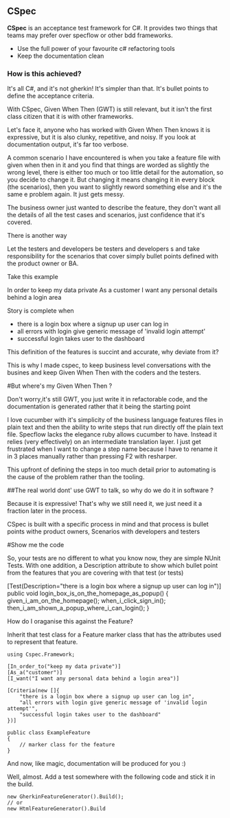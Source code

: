 ## CSpec ##

**CSpec** is an acceptance test framework for C#. It provides two things that teams may prefer over specflow or other bdd frameworks.

- Use the full power of your favourite c# refactoring tools
- Keep the documentation clean

### How is this achieved? ###

It's all C#, and it's not gherkin! It's simpler than that. It's bullet points to define the acceptance criteria. 

With CSpec, Given When Then (GWT) is still relevant, but it isn't the first class citizen that it is with other frameworks. 

Let's face it, anyone who has worked with Given When Then knows it is  expressive, but it is also clunky, repetitive, and noisy. If you look at documentation output, it's far too verbose. 

A common scenario I have encountered is when you take a feature file with given when then in it and you find that things are worded as slightly the wrong level, there is either too much or too little detail for the automation, so you decide to change it. But changing it means changing it in every block (the scenarios), then you want to  slightly reword something else and it's the same e problem again. It just gets messy.

The business owner just wanted to describe the feature, they don't want all the details of all the test cases and scenarios, just confidence that it's covered.

There is another way

Let the testers and developers be testers and developers s and take responsibility for the scenarios that cover simply bullet points defined with the product owner or BA.

Take this example

In order to keep my data private
As a customer
I want any personal details behind a login area

Story is complete when 
- there is a login box where a signup up user can log in
- all errors with login give generic message of 'invalid login attempt'
- successful login takes user to the dashboard

This definition of the features is succint and accurate, why deviate from it?

This is why I made cspec, to keep business level conversations with the busines and keep Given When Then with the coders and the testers. 

#But where's my Given When Then ? 

Don't worry,it's still GWT, you just write it in refactorable code, and the documentation is generated rather that it being the starting point



I love cucumber with it's simplicity of the business language features files in plain text and then the ability to write steps that run directly off the plain text file. Specflow lacks the elegance ruby allows cucumber to have. Instead it relies (very effectively) on an intermediate translation layer. I just get frustrated when I want to change a step name because I have to rename it in 3 places manually rather than pressing F2 with resharper.

This upfront of defining the steps in too much detail prior to automating is the cause of the problem rather than the tooling.

##The real world dont' use GWT to talk, so why do we do it in software ?

Because it is expressive! That's why we still need it, we just need it a fraction later in the process.

CSpec is built with a specific process in mind and that process is bullet points withe product owners, Scenarios with developers and testers 

#Show me the code

So, your tests are no different to what you know now, they are simple NUnit Tests. With one addition, a Description attribute to show which bullet point from the features that you are covering with that test (or tests)

[Test(Description="there is a login box where a signup up user can log in")]
public void login_box_is_on_the_homepage_as_popup()
{
     given_i_am_on_the_homepage();
     when_i_click_sign_in();
     then_i_am_shown_a_popup_where_i_can_login();
}

How do I oraganise this against the Feature?

Inherit that test class for a Feature marker class that has the attributes used to represent that feature.

    using Cspec.Framework;

    [In_order_to("keep my data private")]
    [As_a("customer")]
    [I_want("I want any personal data behind a login area")]
    
    [Criteria(new []{ 
        "there is a login box where a signup up user can log in",
        "all errors with login give generic message of 'invalid login attempt'",
        "successful login takes user to the dashboard"
    })]

    public class ExampleFeature
    {
        // marker class for the feature
    }

And now, like magic, documentation will be produced for you :)

Well, almost. Add a test somewhere with the following code and stick it in the build.

    new GherkinFeatureGenerator().Build();
	// or
	new HtmlFeatureGenerator().Build
